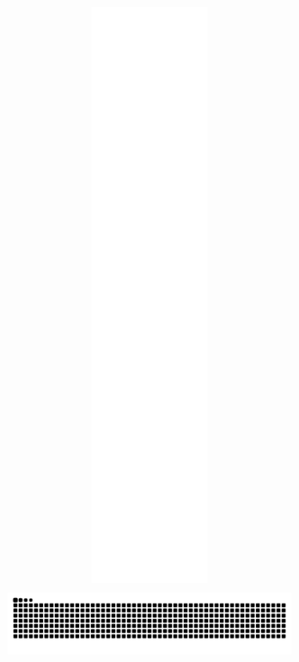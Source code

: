<p align="center">
  <img src="https://raw.githubusercontent.com/Al-vallon/Al-vallon/main/github-metrics.svg" alt="GitHub Metrics" />
</p>

<p align="center">
<img src="https://github.com/Al-vallon/Al-vallon/blob/output/snake.svg" alt="Snake animation" />
</p>
